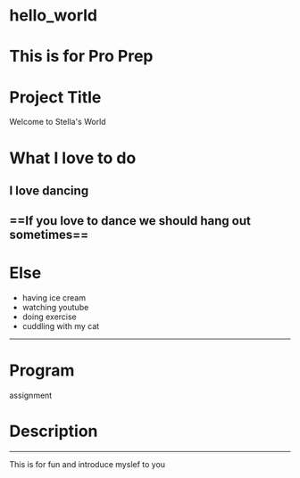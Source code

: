 # hello_world
# This is for Pro Prep
# Project Title
Welcome to Stella's World
# What I love to do
**I love dancing**
---
==If you love to dance we should hang out sometimes==
---
# Else
- having ice cream
- watching youtube
- doing exercise
- cuddling with my cat
---
# Program
assignment 
# Description
---
This is for fun and introduce myslef to you
